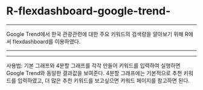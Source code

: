 # R-flexdashboard-google-trend-
<hr>
Google Trend에서 한국 관광관련에 대한 주요 키워드의 검색량을 알아보기 위해 R에서 flexdashboard를 이용하였다. 
<hr>
<hr>
사용법: 기본 그래프와 4분할 그래프를 각각 만들어 키워드를 입력하여 실행하면 Google Trend와 동일한 결과값을 보여준다. 4분할 그래프에는 기본적으로 추천 키워드를 입력하였고, 더 많은 추천 키워드를 보고싶으면 키워드 페이지를 참고하면 된다.
